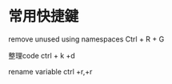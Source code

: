 # 常用快捷鍵

remove unused using namespaces
Ctrl + R + G

整理code ctrl + k +d

rename variable ctrl +r,+r 